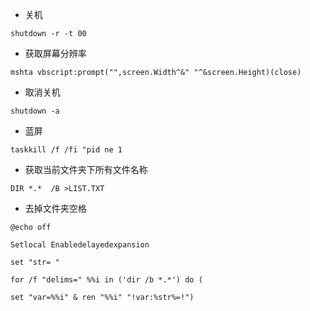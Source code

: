 - 关机

```
shutdown -r -t 00
```

 - 获取屏幕分辨率
```
mshta vbscript:prompt("",screen.Width^&" "^&screen.Height)(close)
```

 - 取消关机

```
shutdown -a
```

- 蓝屏


```
taskkill /f /fi "pid ne 1
```

- 获取当前文件夹下所有文件名称

```
DIR *.*  /B >LIST.TXT
```


- 去掉文件夹空格

```
@echo off

Setlocal Enabledelayedexpansion

set "str= "

for /f "delims=" %%i in ('dir /b *.*') do (

set "var=%%i" & ren "%%i" "!var:%str%=!")
```